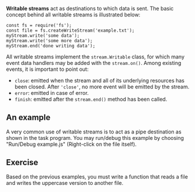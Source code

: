 

**Writable streams** act as destinations to which data is sent. The basic 
concept behind all writable streams is illustrated below:

```
const fs = require('fs');
const file = fs.createWriteStream('example.txt');
myStream.write('some data');
myStream.write('some more data');
myStream.end('done writing data');
```

All writable streams implement the `stream.Writable` class, for which many 
event data handlers may be added with the `stream.on()`. Among existing events, 
it is important to point out: 

- `close`: emitted when the stream and all of its underlying resources has 
  been closed. After `'close'`, no more event will be emitted by the stream.
- `error`: emitted in case of error.
- `finish`: emitted after the `stream.end()` method has been called.

## An example
A very common use of writable streams is to act as a pipe destination as 
shown in the task program. You may run/debug this example by choosing 
"Run/Debug example.js" (Right-click on the file itself).

## Exercise
Based on the previous examples, you must write a function that reads a file 
and writes the uppercase version to another file. 